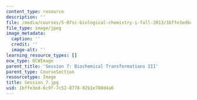 ```yaml
---
content_type: resource
description: ''
file: /media/courses/5-07sc-biological-chemistry-i-fall-2013/1bffe3ed6c9f7c52877892b1e780d4a6_Session_7.jpg
file_type: image/jpeg
image_metadata:
  caption: ''
  credit: ''
  image-alt: ''
learning_resource_types: []
ocw_type: OCWImage
parent_title: 'Session 7: Biochemical Transformations III'
parent_type: CourseSection
resourcetype: Image
title: Session_7.jpg
uid: 1bffe3ed-6c9f-7c52-8778-92b1e780d4a6
---
```

